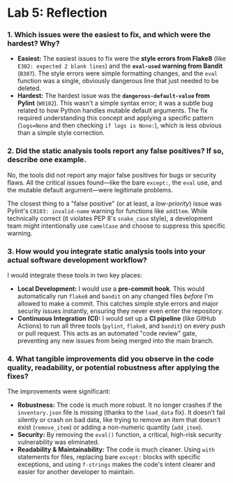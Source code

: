 # Lab 5: Reflection

### 1. Which issues were the easiest to fix, and which were the hardest? Why?

* **Easiest:** The easiest issues to fix were the **style errors from Flake8** (like `E302: expected 2 blank lines`) and the **`eval-used` warning from Bandit** (`B307`). The style errors were simple formatting changes, and the `eval` function was a single, obviously dangerous line that just needed to be deleted.
* **Hardest:** The hardest issue was the **`dangerous-default-value` from Pylint** (`W0102`). This wasn't a simple syntax error; it was a subtle bug related to how Python handles mutable default arguments. The fix required understanding this concept and applying a specific pattern (`logs=None` and then checking `if logs is None:`), which is less obvious than a simple style correction.

### 2. Did the static analysis tools report any false positives? If so, describe one example.

No, the tools did not report any major false positives for bugs or security flaws. All the critical issues found—like the bare `except:`, the `eval` use, and the mutable default argument—were legitimate problems.

The closest thing to a "false positive" (or at least, a *low-priority*) issue was Pylint's `C0103: invalid-name` warning for functions like `addItem`. While technically correct (it violates PEP 8's `snake_case` style), a development team might intentionally use `camelCase` and choose to suppress this specific warning.

### 3. How would you integrate static analysis tools into your actual software development workflow?

I would integrate these tools in two key places:

* **Local Development:** I would use a **pre-commit hook**. This would automatically run `flake8` and `bandit` on any changed files *before* I'm allowed to make a commit. This catches simple style errors and major security issues instantly, ensuring they never even enter the repository.
* **Continuous Integration (CI):** I would set up a **CI pipeline** (like GitHub Actions) to run all three tools (`pylint`, `flake8`, and `bandit`) on every push or pull request. This acts as an automated "code review" gate, preventing any new issues from being merged into the main branch.

### 4. What tangible improvements did you observe in the code quality, readability, or potential robustness after applying the fixes?

The improvements were significant:

* **Robustness:** The code is much more robust. It no longer crashes if the `inventory.json` file is missing (thanks to the `load_data` fix). It doesn't fail silently or crash on bad data, like trying to remove an item that doesn't exist (`remove_item`) or adding a non-numeric quantity (`add_item`).
* **Security:** By removing the `eval()` function, a critical, high-risk security vulnerability was eliminated.
* **Readability & Maintainability:** The code is much cleaner. Using `with` statements for files, replacing bare `except:` blocks with specific exceptions, and using `f-strings` makes the code's intent clearer and easier for another developer to maintain.